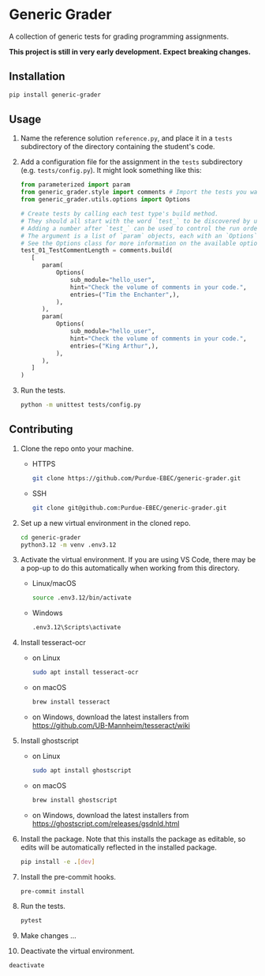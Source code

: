 # Generic Grader

A collection of generic tests for grading programming assignments.

**This project is still in very early development.  Expect breaking changes.**

## Installation

``` bash
pip install generic-grader
```

## Usage

1. Name the reference solution `reference.py`, and place it in a `tests`
   subdirectory of the directory containing the student's code.

2. Add a configuration file for the assignment in the `tests` subdirectory (e.g.
   `tests/config.py`).  It might look something like this:

   ``` python
   from parameterized import param
   from generic_grader.style import comments # Import the tests you want to use
   from generic_grader.utils.options import Options

   # Create tests by calling each test type's build method.
   # They should all start with the word `test_` to be discovered by unittest.
   # Adding a number after `test_` can be used to control the run order.
   # The argument is a list of `param` objects, each with an `Options` object.
   # See the Options class for more information on the available options.
   test_01_TestCommentLength = comments.build(
      [
         param(
             Options(
                 sub_module="hello_user",
                 hint="Check the volume of comments in your code.",
                 entries=("Tim the Enchanter",),
             ),
         ),
         param(
             Options(
                 sub_module="hello_user",
                 hint="Check the volume of comments in your code.",
                 entries=("King Arthur",),
             ),
         ),
      ]
   )
   ```

3. Run the tests.

   ``` bash
   python -m unittest tests/config.py
   ```


## Contributing

1. Clone the repo onto your machine.

   - HTTPS

     ``` bash
     git clone https://github.com/Purdue-EBEC/generic-grader.git
     ```

   - SSH

     ``` bash
     git clone git@github.com:Purdue-EBEC/generic-grader.git
     ```

2. Set up a new virtual environment in the cloned repo.

   ``` bash
   cd generic-grader
   python3.12 -m venv .env3.12
   ```

3. Activate the virtual environment.  If you are using VS Code, there may be a
   pop-up to do this automatically when working from this directory.

   - Linux/macOS

      ``` bash
      source .env3.12/bin/activate
      ```

   - Windows

     ``` bash
     .env3.12\Scripts\activate
     ```

4. Install tesseract-ocr

   - on Linux

     ``` bash
     sudo apt install tesseract-ocr
     ```

   - on macOS

     ``` bash
     brew install tesseract
     ```

   - on Windows, download the latest installers from https://github.com/UB-Mannheim/tesseract/wiki

5. Install ghostscript

   - on Linux

     ``` bash
     sudo apt install ghostscript
     ```

   - on macOS

     ``` bash
     brew install ghostscript
     ```

   - on Windows, download the latest installers from https://ghostscript.com/releases/gsdnld.html

6. Install the package.  Note that this installs the package as editable, so
   edits will be automatically reflected in the installed package.

   ``` bash
   pip install -e .[dev]
   ```

7. Install the pre-commit hooks.

   ``` bash
   pre-commit install
   ```

8. Run the tests.

   ``` bash
   pytest
   ```

9. Make changes ...

10. Deactivate the virtual environment.

   ``` bash
   deactivate
   ```
